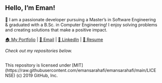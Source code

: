 ## Hello, I’m Eman!

🚀 I am a passionate developer pursuing a Master’s in Software Engineering & graduated with a B.Sc. in Computer Engineering! I enjoy solving problems and creating solutions that make a positive impact.

[🏠 My Portfolio](https://emansarahafi.github.io/emansarahafi/) | [📧 Email](mailto:emansarahafi@gmail.com) | [🔗 LinkedIn](https://www.linkedin.com/in/emansarahafi/) | [📄 Resume](link-to-your-resume.pdf)

*Check out my repositories below.*

<br/>
This repository is licensed under [MIT](https://raw.githubusercontent.com/emansarahafi/emansarahafi/main/LICENSE) (c) 2019 GitHub, Inc.
